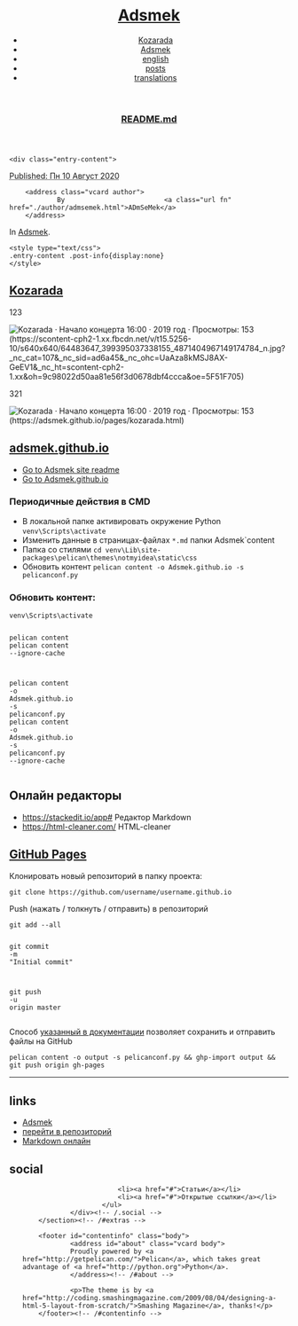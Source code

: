 <!DOCTYPE html>
<html lang="en">
<head>
        <meta charset="utf-8" />
        <title>README.md</title>
        <link rel="stylesheet" href="./theme/css/main.css" />
</head>

<body id="index" class="home">
<!-- <a href="#">
<img style="position: absolute; top: 0; right: 0; border: 0;" src="https://s3.amazonaws.com/github/ribbons/forkme_right_red_aa0000.png" alt="Fork me on GitHub" />
</a>
 -->
        <header id="banner" class="body">
                <h1><a href="./">Adsmek </a></h1>
                <nav><ul>
                    <li><a href="./pages/kozarada.html">Kozarada</a></li>
                    <li class="active"><a href="./category/adsmek.html">Adsmek</a></li>
                    <li><a href="./category/english.html">english</a></li>
                    <li><a href="./category/posts.html">posts</a></li>
                    <li><a href="./category/translations.html">translations</a></li>
                </ul></nav>
        </header><!-- /#banner -->
<section id="content" class="body">
  <article>
    <header>
      <h1 class="entry-title">
        <a href="./drafts/readmemd.html" rel="bookmark"
           title="Permalink to README.md">README.md</a></h1>
    </header>

    <div class="entry-content">
<footer class="post-info">
        <abbr class="published" title="2020-08-10T02:10:24.300772+02:00">
                Published: Пн 10 Август 2020
        </abbr>

        <address class="vcard author">
                By                         <a class="url fn" href="./author/admsemek.html">ADmSeMek</a>
        </address>
<p>In <a href="./category/adsmek.html">Adsmek</a>.</p>

</footer><!-- /.post-info -->      <div class="highlight"><pre><span></span><code><span class="nt">&lt;style</span> <span class="na">type=</span><span class="s">&quot;text/css&quot;</span><span class="nt">&gt;</span>
.entry-content .post-info{display:none}
<span class="nt">&lt;/style&gt;</span>
</code></pre></div>


<h2><a href="https://adsmek.github.io/pages/kozarada.html">Kozarada</a></h2>
<p>123</p>
<p><img alt="Kozarada · Начало концерта 16:00 ·  2019 год · Просмотры: 153" src="https://adsmek.github.io/pages/kozarada.html">(https://scontent-cph2-1.xx.fbcdn.net/v/t15.5256-10/s640x640/64483647_399395037338155_4871404967149174784_n.jpg?_nc_cat=107&amp;_nc_sid=ad6a45&amp;_nc_ohc=UaAza8kMSJ8AX-GeEV1&amp;_nc_ht=scontent-cph2-1.xx&amp;oh=9c98022d50aa81e56f3d0678dbf4ccca&amp;oe=5F51F705)</p>
<p>321</p>
<p><img alt="Kozarada · Начало концерта 16:00 ·  2019 год · Просмотры: 153" src="https://scontent-cph2-1.xx.fbcdn.net/v/t15.5256-10/s640x640/64483647_399395037338155_4871404967149174784_n.jpg?_nc_cat=107&amp;_nc_sid=ad6a45&amp;_nc_ohc=UaAza8kMSJ8AX-GeEV1&amp;_nc_ht=scontent-cph2-1.xx&amp;oh=9c98022d50aa81e56f3d0678dbf4ccca&amp;oe=5F51F705">(https://adsmek.github.io/pages/kozarada.html)</p>
<h2><a href="https://adsmek.github.io/">adsmek.github.io</a></h2>
<ul>
<li><a href="https://adsmek.github.io/unedtsarnd.html">Go to Adsmek site readme</a></li>
<li><a href="https://github.com/Adsmek/Adsmek.github.io">Go to Adsmek.github.io</a></li>
</ul>
<h3>Периодичные действия в CMD</h3>
<ul>
<li>В локальной папке активировать окружение Python <code>venv\Scripts\activate</code></li>
<li>Изменить данные в страницах-файлах <code>*.md</code> папки Adsmek`content</li>
<li>Папка со стилями <code>cd venv\Lib\site-packages\pelican\themes\notmyidea\static\css</code></li>
<li>Обновить контент <code>pelican content -o Adsmek.github.io -s pelicanconf.py</code></li>
</ul>
<h3>Обновить контент:</h3>
<div class="highlight"><pre><span></span><code><span class="n">venv</span><span class="err">\</span><span class="n">Scripts</span><span class="err">\</span><span class="n">activate</span>

<span class="n">pelican</span> <span class="n">content</span>
<span class="n">pelican</span> <span class="n">content</span> <span class="c1">--ignore-cache</span>

<span class="n">pelican</span> <span class="n">content</span> <span class="o">-</span><span class="n">o</span> <span class="n">Adsmek</span><span class="p">.</span><span class="n">github</span><span class="p">.</span><span class="n">io</span> <span class="o">-</span><span class="n">s</span> <span class="n">pelicanconf</span><span class="p">.</span><span class="n">py</span>
<span class="n">pelican</span> <span class="n">content</span> <span class="o">-</span><span class="n">o</span> <span class="n">Adsmek</span><span class="p">.</span><span class="n">github</span><span class="p">.</span><span class="n">io</span> <span class="o">-</span><span class="n">s</span> <span class="n">pelicanconf</span><span class="p">.</span><span class="n">py</span> <span class="c1">--ignore-cache</span>
</code></pre></div>


<h2>Онлайн редакторы</h2>
<ul>
<li><a href="https://stackedit.io/app#">https://stackedit.io/app#</a> Редактор Markdown</li>
<li><a href="https://html-cleaner.com/">https://html-cleaner.com/</a> HTML-cleaner</li>
</ul>
<h2><a href="https://pages.github.com/">GitHub Pages</a></h2>
<p>Клонировать новый репозиторий в папку проекта:</p>
<div class="highlight"><pre><span></span><code><span class="err">git clone https://github.com/username/username.github.io</span>
</code></pre></div>


<p>Push (нажать / толкнуть / отправить) в репозиторий</p>
<div class="highlight"><pre><span></span><code><span class="n">git</span> <span class="k">add</span> <span class="c1">--all</span>

<span class="n">git</span> <span class="k">commit</span> <span class="o">-</span><span class="n">m</span> <span class="ss">&quot;Initial commit&quot;</span>

<span class="n">git</span> <span class="n">push</span> <span class="o">-</span><span class="n">u</span> <span class="n">origin</span> <span class="n">master</span>
</code></pre></div>


<p>Способ <a href="https://docs.getpelican.com/en/stable/tips.html">указанный в документации</a> позволяет сохранить и отправить файлы на GitHub</p>
<div class="highlight"><pre><span></span><code><span class="n">pelican</span> <span class="n">content</span> <span class="o">-</span><span class="n">o</span> <span class="n">output</span> <span class="o">-</span><span class="n">s</span> <span class="n">pelicanconf</span><span class="o">.</span><span class="n">py</span> <span class="o">&amp;&amp;</span> <span class="n">ghp</span><span class="o">-</span><span class="kn">import</span> <span class="nn">output</span> <span class="o">&amp;&amp;</span> <span class="n">git</span> <span class="n">push</span> <span class="n">origin</span> <span class="n">gh</span><span class="o">-</span><span class="n">pages</span>
</code></pre></div>


<hr>
    </div><!-- /.entry-content -->

  </article>
</section>
        <section id="extras" class="body">
                <div class="blogroll">
                        <h2>links</h2>
                        <ul>
                            <li><a href="https://adsmek.github.io">Adsmek</a></li>
                            <li><a href="https://github.com/Adsmek/Adsmek.github.io">перейти в репозиторий</a></li>
                            <li><a href="https://stackedit.io/app#">Markdown онлайн</a></li>
                        </ul>
                </div><!-- /.blogroll -->
                <div class="social">
                        <h2>social</h2>
                        <ul>

                            <li><a href="#">Статьи</a></li>
                            <li><a href="#">Открытые ссылки</a></li>
                        </ul>
                </div><!-- /.social -->
        </section><!-- /#extras -->

        <footer id="contentinfo" class="body">
                <address id="about" class="vcard body">
                Proudly powered by <a href="http://getpelican.com/">Pelican</a>, which takes great advantage of <a href="http://python.org">Python</a>.
                </address><!-- /#about -->

                <p>The theme is by <a href="http://coding.smashingmagazine.com/2009/08/04/designing-a-html-5-layout-from-scratch/">Smashing Magazine</a>, thanks!</p>
        </footer><!-- /#contentinfo -->

</body>
</html>